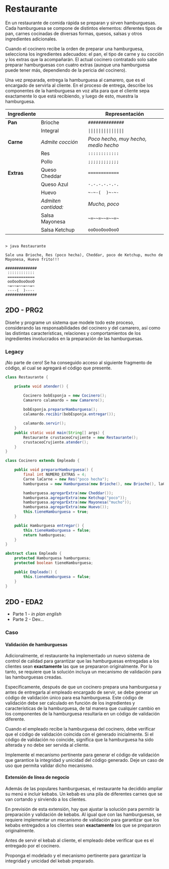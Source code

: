 # Restaurante

En un restaurante de comida rápida se preparan y sirven hamburguesas. Cada hamburguesa se compone de distintos elementos: diferentes tipos de pan, carnes cocinadas de diversas formas, quesos, salsas y otros ingredientes adicionales.

Cuando el cocinero recibe la orden de preparar una hamburguesa, selecciona los ingredientes adecuados: el pan, el tipo de carne y su cocción y los extras que la acompañarán. El actual cocinero contratado solo sabe preparar hamburguesas con cuatro extras (aunque una hamburguesa puede tener más, dependiendo de la pericia del cocinero).

Una vez preparada, entrega la hamburguesa al camarero, que es el encargado de servirla al cliente. En el proceso de entrega, describe los componentes de la hamburguesa en voz alta para que el cliente sepa exactamente lo que está recibiendo, y luego de esto, muestra la hamburguesa.

|Ingrediente|||Representación|
|-|-|-|-|
|**Pan**|Brioche||`##############`
||Integral||`\|\|\|\|\|\|\|\|\|\|\|\|\|\|` 
|**Carne**|*Admite cocción*||*Poco hecho, muy hecho, medio hecho*
||Res||`::::::::::::`
||Pollo||`;;;;;;;;;;;;`
|**Extras**|Queso Cheddar||`============`
||Queso Azul||`-.-.-.-.-.-.`
||Huevo||`~-~-(  )~-~-`
||*Admiten cantidad:*||*Mucho, poco*
||Salsa Mayonesa||`~=~~=~~=~~=~`
||Salsa Ketchup||`ooOooOooOooO`

```

> java Restaurante

Sale una Brioche, Res (poco hecha), Cheddar, poco de Ketchup, mucho de Mayonesa, Huevo frito!!!

##############
 ::::::::::::
 ============
 ooOooOooOooO
 ~=~~=~~=~~=~
 ----(  )----
##############

```

## 2DO - PRG2

Diseñe y programe un sistema que modele todo este proceso, considerando las responsabilidades del cocinero y del camarero, así como las distintas características, relaciones y comportamientos de los ingredientes involucrados en la preparación de las hamburguesas.

### Legacy

¡No parte de cero! Se ha conseguido acceso al siguiente fragmento de código, al cual se agregará el código que presente.

```java
class Restaurante {

    private void atender() {

        Cocinero bobEsponja = new Cocinero();
        Camarero calamardo = new Camarero();
        
        bobEsponja.prepararHamburguesa();
        calamardo.recibir(bobEsponja.entregar());

        calamardo.servir();
    }
    public static void main(String[] args) {
        Restaurante crustaceoCrujiente = new Restaurante();
        crustaceoCrujiente.atender();
    }
}

class Cocinero extends Empleado {

    public void prepararHamburguesa() {
        final int NUMERO_EXTRAS = 4;
        Carne laCarne = new Res("poco hecha");
        hamburguesa = new Hamburguesa(new Brioche(), new Brioche(), laCarne, NUMERO_EXTRAS);

        hamburguesa.agregarExtra(new Cheddar());
        hamburguesa.agregarExtra(new Ketchup("poco"));
        hamburguesa.agregarExtra(new Mayonesa("mucho"));
        hamburguesa.agregarExtra(new Huevo());
        this.tieneHamburguesa = true;
    }

    public Hamburguesa entregar() {
        this.tieneHamburguesa = false;
        return hamburguesa;
    }
}

abstract class Empleado {
    protected Hamburguesa hamburguesa;
    protected boolean tieneHamburguesa;

    public Empleado() {
        this.tieneHamburguesa = false;
    }
}
```

## 2DO - EDA2

- Parte 1 - _in plan english_
- Parte 2 - Dev...

### Caso

#### Validación de hamburguesas

Adicionalmente, el restaurante ha implementado un nuevo sistema de control de calidad para garantizar que las hamburguesas entregadas a los clientes sean **exactamente** las que se prepararon originalmente. Por lo tanto, se requiere que la solución incluya un mecanismo de validación para las hamburguesas creadas.

Específicamente, después de que un cocinero prepara una hamburguesa y antes de entregarla al empleado encargado de servir, se debe generar un código de validación único para esa hamburguesa. Este código de validación debe ser calculado en función de los ingredientes y características de la hamburguesa, de tal manera que cualquier cambio en los componentes de la hamburguesa resultaría en un código de validación diferente.

Cuando el empleado recibe la hamburguesa del cocinero, debe verificar que el código de validación coincida con el generado inicialmente. Si el código de validación no coincide, significa que la hamburguesa ha sido alterada y no debe ser servida al cliente.

Implemente el mecanismo pertinente para generar el código de validación que garantice la integridad y unicidad del código generado. Deje un caso de uso que permita validar dicho mecanismo.

#### Extensión de línea de negocio

Además de las populares hamburguesas, el restaurante ha decidido ampliar su menú e incluir kebabs. Un kebab es una pila de diferentes carnes que se van cortando y sirviendo a los clientes.

En previsión de esta extensión, hay que ajustar la solución para permitir la preparación y validación de kebabs. Al igual que con las hamburguesas, se requiere implementar un mecanismo de validación para garantizar que los kebabs entregados a los clientes sean **exactamente** los que se prepararon originalmente.

Antes de servir el kebab al cliente, el empleado debe verificar que es el entregado por el cocinero.

Proponga el modelado y el mecanismo pertinente para garantizar la integridad y unicidad del kebab preparado. 
